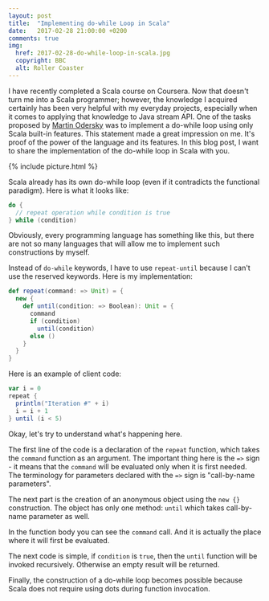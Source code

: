 ```yaml
---
layout: post
title:  "Implementing do-while Loop in Scala"
date:   2017-02-28 21:00:00 +0200
comments: true
img:
  href: 2017-02-28-do-while-loop-in-scala.jpg
  copyright: BBC
  alt: Roller Coaster
---
```

I have recently completed a Scala course on Coursera. Now that doesn't turn 
me into a Scala programmer; however, the knowledge I acquired certainly has been
very helpful with my everyday projects, especially when it comes to applying 
that knowledge to Java stream API. One of 
the tasks proposed by [Martin Odersky](https://twitter.com/odersky)
was to implement a do-while loop using only Scala built-in features.
This statement made a great impression on me. It's proof of the power of
the language and its features. In this blog post, I want to share the implementation
of the do-while loop in Scala with you.

{% include picture.html %}

Scala already has its own do-while loop (even if it contradicts the 
functional paradigm). Here is what it looks like:

```scala
do {
  // repeat operation while condition is true
} while (condition)
```
Obviously, every programming language has something like this, but 
there are not so many languages that will allow me to implement such constructions
by myself.

Instead of `do-while` keywords, I have to use `repeat-until` because I can't use the 
reserved keywords.
Here is my implementation:
```scala
def repeat(command: => Unit) = {
  new {
    def until(condition: => Boolean): Unit = {
      command
      if (condition)
        until(condition)
      else ()
    }
  }
}
```
Here is an example of client code:
```scala
var i = 0
repeat {
  println("Iteration #" + i)
  i = i + 1
} until (i < 5)
```
Okay, let's try to understand what's happening here.

The first line of the code is a declaration of the `repeat` function, which takes the `command` 
function as an argument. The important thing here is the `=>` sign - it means
that the `command` will be evaluated only when it is first needed. The terminology for 
parameters declared with the `=>` sign is "call-by-name parameters".

The next part is the creation of an anonymous object using the `new {}` construction. The 
object has only one method: `until` which takes call-by-name parameter as well.

In the function body you can see the `command` call. And it is actually the 
place where it will first be evaluated.

The next code is simple, if `condition` is `true`, then the `until` function will
be invoked recursively. Otherwise an empty result will be returned.

Finally, the construction of a do-while loop becomes possible because Scala does not require 
using dots during function invocation.
